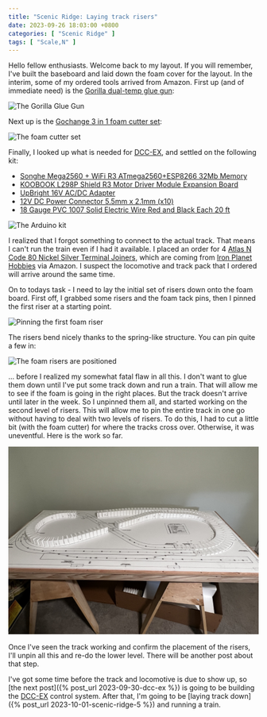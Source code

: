 ```yaml
---
title: "Scenic Ridge: Laying track risers"
date: 2023-09-26 18:03:00 +0800
categories: [ "Scenic Ridge" ]
tags: [ "Scale,N" ]
---
```


Hello fellow enthusiasts.  Welcome back to my layout.  If you will remember, I've built the baseboard and laid down the foam cover for the layout.  In the interim, some of my ordered tools arrived from Amazon.  First up (and of immediate need) is the [Gorilla dual-temp glue gun](https://www.amazon.com/gp/product/B07K791YRP):

![The Gorilla Glue Gun](/assets/2023/0926/2023-09-26-img1.jpg)

Next up is the [Gochange 3 in 1 foam cutter set](https://www.amazon.com/gp/product/B07H28SCC9):

![The foam cutter set](/assets/2023/0926/2023-09-26-img2.jpg)

Finally, I looked up what is needed for [DCC-EX](https://dcc-ex.com), and settled on the following kit:

* [Songhe Mega2560 + WiFi R3 ATmega2560+ESP8266 32Mb Memory](https://www.amazon.com/gp/product/B07THDDFSJ)
* [KOOBOOK L298P Shield R3 Motor Driver Module Expansion Board](https://www.amazon.com/gp/product/B07Y1J34P3)
* [UpBright 16V AC/DC Adapter](https://www.amazon.com/gp/product/B0777JDLJ3)
* [12V DC Power Connector 5.5mm x 2.1mm (x10)](https://www.amazon.com/gp/product/B07C61434H)
* [18 Gauge PVC 1007 Solid Electric Wire Red and Black Each 20 ft](https://www.amazon.com/gp/product/B08KFS5342)

![The Arduino kit](/assets/2023/0926/2023-09-26-img3.jpg)

I realized that I forgot something to connect to the actual track.  That means I can't run the train even if I had it available. I placed an order for 4 [Atlas N Code 80 Nickel Silver Terminal Joiners](https://www.amazon.com/gp/product/B0006O7RA6), which are coming from [Iron Planet Hobbies](https://www.ironplanethobbies.com/) via Amazon. I suspect the locomotive and track pack that I ordered will arrive around the same time.

On to todays task - I need to lay the initial set of risers down onto the foam board.  First off, I grabbed some risers and the foam tack pins, then I pinned the first riser at a starting point.

![Pinning the first foam riser](/assets/2023/0926/2023-09-26-img5.jpg)

The risers bend nicely thanks to the spring-like structure. You can pin quite a few in:

![The foam risers are positioned](/assets/2023/0926/2023-09-26-img6.jpg)

... before I realized my somewhat fatal flaw in all this.  I don't want to glue them down until I've put some track down and run a train.  That will allow me to see if the foam is going in the right places.  But the track doesn't arrive until later in the week. So I unpinned them all, and started working on the second level of risers. This will allow me to pin the entire track in one go without having to deal with two levels of risers.  To do this, I had to cut a little bit (with the foam cutter) for where the tracks cross over.  Otherwise, it was uneventful.  Here is the work so far.

![The top level risers in place](/assets/2023/0926/2023-09-26-img7.jpg)

Once I've seen the track working and confirm the placement of the risers, I'll unpin all this and re-do the lower level.  There will be another post about that step.

I've got some time before the track and locomotive is due to show up, so [the next post]({% post_url 2023-09-30-dcc-ex %}) is going to be building the [DCC-EX](https://dcc-ex.com) control system.  After that, I'm going to be [laying track down]({% post_url 2023-10-01-scenic-ridge-5 %}) and running a train.
